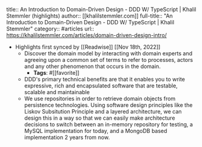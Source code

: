 title:: An Introduction to Domain-Driven Design - DDD W/ TypeScript | Khalil Stemmler (highlights)
author:: [[khalilstemmler.com]]
full-title:: "An Introduction to Domain-Driven Design - DDD W/ TypeScript | Khalil Stemmler"
category:: #articles
url:: https://khalilstemmler.com/articles/domain-driven-design-intro/

- Highlights first synced by [[Readwise]] [[Nov 18th, 2022]]
	- Discover the domain model by interacting with domain experts and agreeing upon a common set of terms to refer to processes, actors and any other phenomenon that occurs in the domain.
		- **Tags**: #[[favorite]]
	- DDD's primary technical benefits are that it enables you to write expressive, rich and encapsulated software that are testable, scalable and maintainable
	- We use repositories in order to retrieve domain objects from persistence technologies. Using software design principles like the Liskov Subsitution Principle and a layered architecture, we can design this in a way so that we can easily make architecture decisions to switch between an in-memory repository for testing, a MySQL implementation for today, and a MongoDB based implementation 2 years from now.